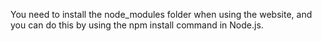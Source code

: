 You need to install the node_modules folder when using the website, and you can do this by using the npm install command in Node.js.
